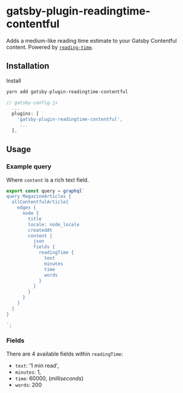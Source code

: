 # gatsby-plugin-readingtime-contentful

Adds a medium-like reading time estimate to your Gatsby Contentful content. Powered by [`reading-time`](https://github.com/ngryman/reading-time).

## Installation

Install

```bash
yarn add gatsby-plugin-readingtime-contentful
```

```js
// gatsby-config.js
  ...
  plugins: [
    'gatsby-plugin-readingtime-contentful',
     ...
  ],
```

## Usage

### Example query

Where `content` is a rich text field.

```jsx
export const query = graphql`
query MagazineArticles {
  allContentfulArticle{
    edges {
      node {
        title
        locale: node_locale
        createdAt
        content {
          json
          fields {
            readingTime {
              text
              minutes
              time
              words
            }
          }
        }
      }
    }
  }
}

`;
```

### Fields

There are 4 available fields within `readingTime`:

- `text`: '1 min read',
- `minutes`: 1,
- `time`: 60000, (_milliseconds_)
- `words`: 200